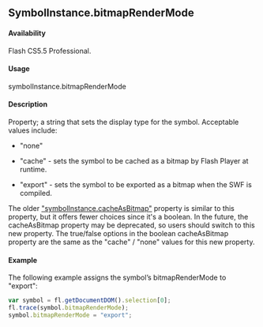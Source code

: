 ## SymbolInstance.bitmapRenderMode

#### Availability

Flash CS5.5 Professional.

#### Usage

symbolInstance.bitmapRenderMode

#### Description

Property; a string that sets the display type for the symbol. Acceptable values include:

-   "none"

-   "cache" - sets the symbol to be cached as a bitmap by Flash Player at runtime.

-   "export" - sets the symbol to be exported as a bitmap when the SWF is compiled.

The older ["symbolInstance.cacheAsBitmap"](../SymbolInstance_object/symbolInstanc7.md) property is similar to this property, but it offers fewer choices since it's a boolean. In the future, the cacheAsBitmap property may be deprecated, so users should switch to this new property. The true/false options in the boolean cacheAsBitmap property are the same as the "cache" / "none" values for this new property.

#### Example

The following example assigns the symbol’s bitmapRenderMode to "export":
```javascript
var symbol = fl.getDocumentDOM().selection[0]; 
fl.trace(symbol.bitmapRenderMode);
symbol.bitmapRenderMode = "export";

```